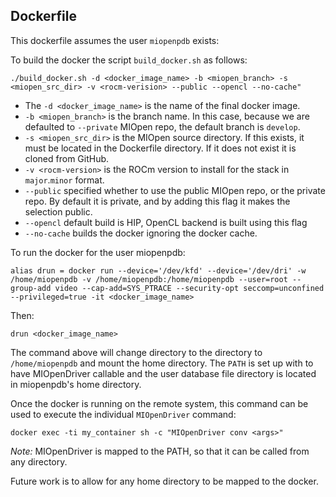 
## Dockerfile

This dockerfile assumes the user `miopenpdb` exists:

To build the docker the script `build_docker.sh` as follows:
```
./build_docker.sh -d <docker_image_name> -b <miopen_branch> -s <miopen_src_dir> -v <rocm-verision> --public --opencl --no-cache"
```

* The `-d <docker_image_name>` is the name of the final docker image.
* `-b <miopen_branch>` is the branch name. In this case, because we are defaulted to `--private` MIOpen repo, the default branch is `develop`.
* `-s <miopen_src_dir>` is the MIOpen source directory. If this exists, it must be located in the Dockerfile directory. If it does not exist it is cloned from GitHub.
* `-v <rocm-version>` is the ROCm version to install for the stack in `major`.`minor` format.
* `--public` specified whether to use the public MIOpen repo, or the private repo. By default it is private, and by adding this flag it makes the selection public.
* `--opencl` default build is HIP, OpenCL backend is built using this flag
* `--no-cache` builds the docker ignoring the docker cache.


To run the docker for the user miopenpdb:
```
alias drun = docker run --device='/dev/kfd' --device='/dev/dri' -w /home/miopenpdb -v /home/miopenpdb:/home/miopenpdb --user=root --group-add video --cap-add=SYS_PTRACE --security-opt seccomp=unconfined --privileged=true -it <docker_image_name>
```
Then:
```
drun <docker_image_name>
```

The command above will change directory to the directory to `/home/miopenpdb` and mount the home directory. The `PATH` is set up with to have MIOpenDriver callable and the user database file directory is located in miopenpdb's home directory.

Once the docker is running on the remote system, this command can be used to execute the individual `MIOpenDriver` command:

```
docker exec -ti my_container sh -c "MIOpenDriver conv <args>"
```

*Note:* MIOpenDriver is mapped to the PATH, so that it can be called from any directory.

Future work is to allow for any home directory to be mapped to the docker.
